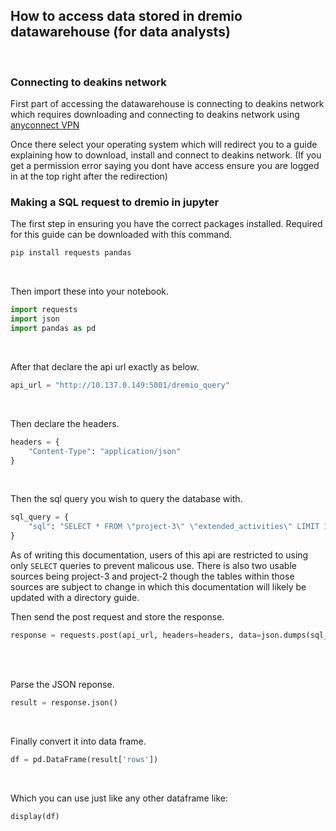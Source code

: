 ## How to access data stored in dremio datawarehouse (for data analysts)
<br>

### Connecting to deakins network
First part of accessing the datawarehouse is connecting to deakins network which requires downloading and connecting to deakins network using [anyconnect VPN](https://www.deakin.edu.au/students/student-life-and-services/health-wellbeing-and-safety/safety-security/online-safety-security/secure-your-devices/vpn)

Once there select your operating system which will redirect you to a guide explaining how to download, install and connect to deakins network. (If you get a permission error saying you dont have access ensure you are logged in at the top right after the redirection)
<br>

### Making a SQL request to dremio in jupyter
The first step in ensuring you have the correct packages installed. Required for this guide can be downloaded with this command.
```sh
pip install requests pandas
```
<br>

Then import these into your notebook. 
```python
import requests
import json
import pandas as pd
```
<br>

After that declare the api url exactly as below.
```python
api_url = "http://10.137.0.149:5001/dremio_query"
```
<br>


Then declare the headers.
```python
headers = {
    "Content-Type": "application/json"
}
```
<br>


Then the sql query you wish to query the database with.
```python
sql_query = {
    "sql": "SELECT * FROM \"project-3\" \"extended_activities\" LIMIT 10;"
}
```

As of writing this documentation, users of this api are restricted to using only ``` SELECT ``` queries to prevent malicous use. There is also two usable sources being project-3 and project-2 though the tables within those sources are subject to change in which this documentation will likely be updated with a directory guide.
<br>

Then send the post request and store the response.
```python
response = requests.post(api_url, headers=headers, data=json.dumps(sql_query))
```
<br><br>

Parse the JSON reponse.
```python
result = response.json()
```
<br>

Finally convert it into data frame.
```python
df = pd.DataFrame(result['rows'])
```
<br>

Which you can use just like any other dataframe like:
```python
display(df)
```